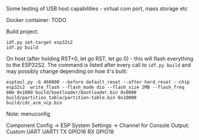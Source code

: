 
Some testing of USB host capabilities - virtual com port, mass storage etc

Docker container: TODO

Build project:
```
idf.py set-target esp32s2
idf.py build
```


On host (after holding RST+0, let go RST, let go 0) - this will flash everything to the ESP32S2. The command is listed after every call to `idf.py build` and may possibly change depending on how it's built:

```
esptool.py -b 460800 --before default_reset --after hard_reset --chip esp32s2  write_flash --flash_mode dio --flash_size 2MB --flash_freq 80m 0x1000 build/bootloader/bootloader.bin 0x8000 build/partition_table/partition-table.bin 0x10000 build/cdc_acm_vcp.bin
```


Note: menuconfig

Component Config -> ESP System Settings -> Channel for Console Output: Custom UART
UART1
TX GPIO16
RX GPIO18
